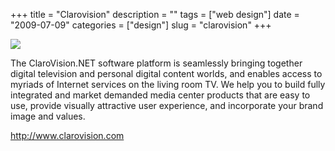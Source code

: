 +++
title = "Clarovision"
description = ""
tags = ["web design"]
date = "2009-07-09"
categories = ["design"]
slug = "clarovision"
+++


 

  <div id="screens-thumbs" class="clearfix">
    <div class="txt-center" id="design-submission"><a href="http://www.clarovision.com/"><img id='bluga-thumbnail-1816' class='bluga-thumbnail large' src='//konigi.com/media/bluga/
wt4a55fe6126a60_1.jpg'/></a></div>  
  </div>   
<p>The ClaroVision.NET software platform is seamlessly bringing together digital television and personal digital content worlds, and enables access to myriads of Internet services on the living room TV. We help you to build fully integrated and market demanded media center products that are easy to use, provide visually attractive user experience, and incorporate your brand image and values. </p>
<p><a href="http://www.clarovision.com/">http://www.clarovision.com</a></p>




